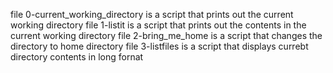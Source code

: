 file 0-current_working_directory is a script that prints out the current working directory
file 1-listit is a script that prints out the contents in the current working directory
file 2-bring_me_home is a script that changes the directory to home directory
file 3-listfiles is a script that displays currebt directory contents in long fornat
